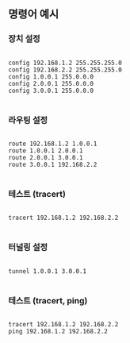 <h2>명령어 예시</h2>

<h3>장치 설정</h3>
<pre>
<code>
config 192.168.1.2 255.255.255.0
config 192.168.2.2 255.255.255.0
config 1.0.0.1 255.0.0.0
config 2.0.0.1 255.0.0.0
config 3.0.0.1 255.0.0.0
</code>
</pre>

<h3>라우팅 설정</h3>
<pre>
<code>
route 192.168.1.2 1.0.0.1
route 1.0.0.1 2.0.0.1
route 2.0.0.1 3.0.0.1
route 3.0.0.1 192.168.2.2
</code>
</pre>

<h3>테스트 (tracert)</h3>
<pre>
<code>
tracert 192.168.1.2 192.168.2.2
</code>
</pre>

<h3>터널링 설정</h3>
<pre>
<code>
tunnel 1.0.0.1 3.0.0.1
</code>
</pre>

<h3>테스트 (tracert, ping)</h3>
<pre>
<code>
tracert 192.168.1.2 192.168.2.2
ping 192.168.1.2 192.168.2.2
</code>
</pre>